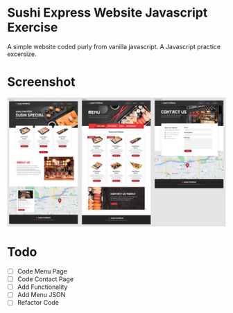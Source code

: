 # Sushi Express Website Javascript Exercise
A simple website coded purly from vanilla javascript. A Javascript practice excersize.  

# Screenshot
<img src="sushi_express_preview.jpg">

# Todo
- [ ] Code Menu Page
- [ ] Code Contact Page
- [ ] Add Functionality
- [ ] Add Menu JSON
- [ ] Refactor Code